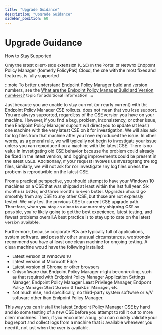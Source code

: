 ```yaml
---
title: "Upgrade Guidance"
description: "Upgrade Guidance"
sidebar_position: 60
---
```


# Upgrade Guidance

How to Stay Supported

Only the latest client-side extension (CSE) in the Portal or Netwrix Endpoint Policy Manager
(formerly PolicyPak) Cloud, the one with the most fixes and features, is fully supported.

:::note
To better understand Endpoint Policy Manager build and version numbers, see the
[What are the Endpoint Policy Manager Build and Version numbers?](/docs/endpointpolicymanager/installation/knowledgebase/bestpractices/versions.md)
topic for additional information.
:::


Just because you are unable to stay current (or nearly current) with the Endpoint Policy Manager CSE
rollouts, does not mean that you lose support. You are always supported, regardless of the CSE
version you have on your machine. However, if you find a bug, problem, inconsistency, or other
issue, then Endpoint Policy Manager support will direct you to update (at least) one machine with
the very latest CSE on it for investigation. We will also ask for log files from that machine after
you have reproduced the issue. In other words, as a general rule, we will typically not begin to
investigate your issue unless you can reproduce it on a machine with the latest CSE. There is no
value in investigating old CSE behavior because the problem could already be fixed in the latest
version, and logging improvements could be present in the latest CSEs. Additionally, if your request
involves us investigating the log files, similarly, we will not ask for nor investigate any log
files unless the problem is reproducible on the latest CSE.

From a practical perspective, you should attempt to have your Windows 10 machines on a CSE that was
shipped at least within the last full year. Six months is better, and three months is even better.
Upgrades should go smoothly from any CSE to any other CSE, but those are not expressly tested. We
only test the previous CSE to current CSE upgrade path. Therefore, when you stay as close to our
currently shipping CSE as possible, you're likely going to get the best experience, latest testing,
and fewest problems overall.A best practice is to stay up to date on the latest version available.

Furthermore, because corporate PCs are typically full of applications, system software, and possibly
other unusual circumstances, we strongly recommend you have at least one clean machine for ongoing
testing. A clean machine would have the following installed:

- Latest version of Windows 10
- Latest version of Microsoft Edge
- Latest version of Chrome or other browsers
- Onlysoftware that Endpoint Policy Manager might be controlling, such as that required with
  Endpoint Policy Manager Application Settings Manager, Endpoint Policy Manager Least Privilege
  Manager, Endpoint Policy Manager Start Screen & Taskbar Manager, etc.
- Not much else, and specifically, no third-party system software or A/V software other than
  Endpoint Policy Manager.

This way you can install the latest Endpoint Policy Manager CSE by hand and do some testing of a new
CSE before you attempt to roll it out to more client machines. Then, if you encounter a bug, you can
quickly validate your bug report and collect logs from a machine that is available whenever you need
it, not just when the user is available.
